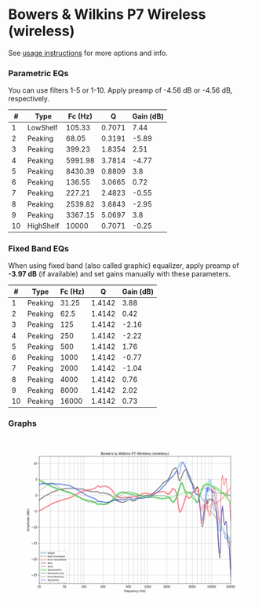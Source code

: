 # Bowers & Wilkins P7 Wireless (wireless)
See [usage instructions](https://github.com/jaakkopasanen/AutoEq#usage) for more options and info.

### Parametric EQs
You can use filters 1-5 or 1-10. Apply preamp of -4.56 dB or -4.56 dB, respectively.

|   # | Type      |   Fc (Hz) |      Q |   Gain (dB) |
|-----|-----------|-----------|--------|-------------|
|   1 | LowShelf  |    105.33 | 0.7071 |        7.44 |
|   2 | Peaking   |     68.05 | 0.3191 |       -5.89 |
|   3 | Peaking   |    399.23 | 1.8354 |        2.51 |
|   4 | Peaking   |   5991.98 | 3.7814 |       -4.77 |
|   5 | Peaking   |   8430.39 | 0.8809 |        3.8  |
|   6 | Peaking   |    136.55 | 3.0665 |        0.72 |
|   7 | Peaking   |    227.21 | 2.4823 |       -0.55 |
|   8 | Peaking   |   2539.82 | 3.6843 |       -2.95 |
|   9 | Peaking   |   3367.15 | 5.0697 |        3.8  |
|  10 | HighShelf |  10000    | 0.7071 |       -0.25 |

### Fixed Band EQs
When using fixed band (also called graphic) equalizer, apply preamp of **-3.97 dB** (if available) and set gains manually with these parameters.

|   # | Type    |   Fc (Hz) |      Q |   Gain (dB) |
|-----|---------|-----------|--------|-------------|
|   1 | Peaking |     31.25 | 1.4142 |        3.88 |
|   2 | Peaking |     62.5  | 1.4142 |        0.42 |
|   3 | Peaking |    125    | 1.4142 |       -2.16 |
|   4 | Peaking |    250    | 1.4142 |       -2.22 |
|   5 | Peaking |    500    | 1.4142 |        1.76 |
|   6 | Peaking |   1000    | 1.4142 |       -0.77 |
|   7 | Peaking |   2000    | 1.4142 |       -1.04 |
|   8 | Peaking |   4000    | 1.4142 |        0.76 |
|   9 | Peaking |   8000    | 1.4142 |        2.02 |
|  10 | Peaking |  16000    | 1.4142 |        0.73 |

### Graphs
![](./Bowers%20&%20Wilkins%20P7%20Wireless%20(wireless).png)
